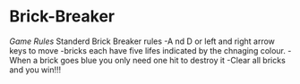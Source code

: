 # Brick-Breaker

*Game Rules*
Standerd Brick Breaker rules
-A nd D or left and right arrow keys to move
-bricks each have five lifes indicated by the chnaging colour.
-When a brick goes blue you only need one hit to destroy it
-Clear all bricks and you win!!!
